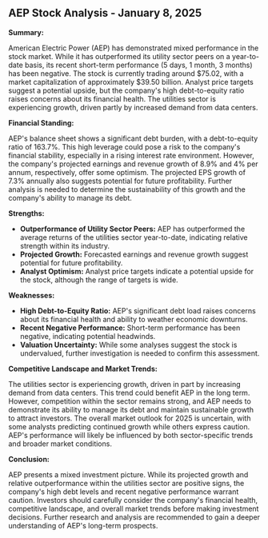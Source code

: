 ## AEP Stock Analysis - January 8, 2025

**Summary:**

American Electric Power (AEP) has demonstrated mixed performance in the stock market. While it has outperformed its utility sector peers on a year-to-date basis, its recent short-term performance (5 days, 1 month, 3 months) has been negative.  The stock is currently trading around $75.02, with a market capitalization of approximately $39.50 billion.  Analyst price targets suggest a potential upside, but the company's high debt-to-equity ratio raises concerns about its financial health. The utilities sector is experiencing growth, driven partly by increased demand from data centers.

**Financial Standing:**

AEP's balance sheet shows a significant debt burden, with a debt-to-equity ratio of 163.7%. This high leverage could pose a risk to the company's financial stability, especially in a rising interest rate environment. However, the company's projected earnings and revenue growth of 8.9% and 4% per annum, respectively, offer some optimism.  The projected EPS growth of 7.3% annually also suggests potential for future profitability.  Further analysis is needed to determine the sustainability of this growth and the company's ability to manage its debt.

**Strengths:**

* **Outperformance of Utility Sector Peers:** AEP has outperformed the average returns of the utilities sector year-to-date, indicating relative strength within its industry.
* **Projected Growth:**  Forecasted earnings and revenue growth suggest potential for future profitability.
* **Analyst Optimism:**  Analyst price targets indicate a potential upside for the stock, although the range of targets is wide.

**Weaknesses:**

* **High Debt-to-Equity Ratio:**  AEP's significant debt load raises concerns about its financial health and ability to weather economic downturns.
* **Recent Negative Performance:**  Short-term performance has been negative, indicating potential headwinds.
* **Valuation Uncertainty:** While some analyses suggest the stock is undervalued, further investigation is needed to confirm this assessment.

**Competitive Landscape and Market Trends:**

The utilities sector is experiencing growth, driven in part by increasing demand from data centers. This trend could benefit AEP in the long term. However, competition within the sector remains strong, and AEP needs to demonstrate its ability to manage its debt and maintain sustainable growth to attract investors. The overall market outlook for 2025 is uncertain, with some analysts predicting continued growth while others express caution.  AEP's performance will likely be influenced by both sector-specific trends and broader market conditions.

**Conclusion:**

AEP presents a mixed investment picture. While its projected growth and relative outperformance within the utilities sector are positive signs, the company's high debt levels and recent negative performance warrant caution.  Investors should carefully consider the company's financial health, competitive landscape, and overall market trends before making investment decisions. Further research and analysis are recommended to gain a deeper understanding of AEP's long-term prospects.